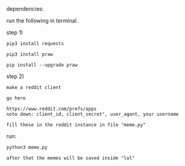 dependencies:

run the following in terminal.

step 1)

	pip3 install requests

	pip3 install praw

	pip install --upgrade praw

step 2) 

	make a reddit client

	go here

	https://www.reddit.com/prefs/apps
	note down: client_id, client_secret", user_agent, your username

	fill these in the reddit instance in file "meme.py"

run:

	python3 meme.py

	after that the memes will be saved inside "lol"


